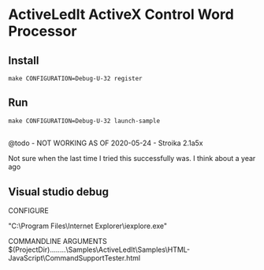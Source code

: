 # ActiveLedIt ActiveX Control Word Processor

## Install

~~~
make CONFIGURATION=Debug-U-32 register
~~~


## Run

~~~
make CONFIGURATION=Debug-U-32 launch-sample
~~~


## 
@todo - NOT WORKING AS OF 2020-05-24 - Stroika 2.1a5x

Not sure when the last time I tried this successfully was. I think about a year ago


## Visual studio debug
CONFIGURE

 "C:\Program Files\Internet Explorer\iexplore.exe"

 COMMANDLINE ARGUMENTS
 $(ProjectDir)\..\..\..\..\Samples\ActiveLedIt\Samples\HTML-JavaScript\CommandSupportTester.html
